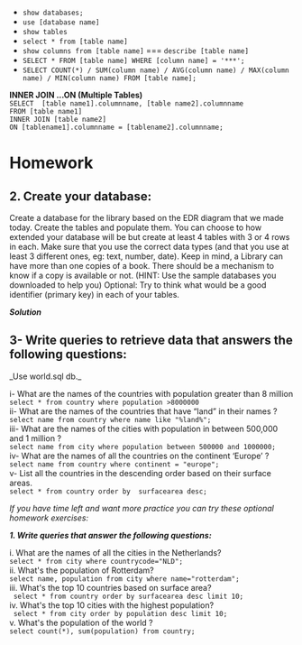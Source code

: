 - `show databases;`
- `use [database name]`
- `show tables`
- `select * from [table name]`
- `show columns from [table name]` === `describe [table name]`
- `SELECT * FROM [table name] WHERE [column name] = '***';`
- `SELECT COUNT(*) / SUM(column name) / AVG(column name) / MAX(column name) / MIN(column name) FROM [table name];`

**INNER JOIN ...ON (Multiple Tables)**  
`SELECT  [table name1].columnname, [table name2].columnname`<br> 
`FROM [table name1]`<br> 
`INNER JOIN [table name2]`<br> 
`ON [tablename1].columnname = [tablename2].columnname;`


   <h1>Homework</h1>  
   <h2>2. Create your database:</h2>  
Create a database for the library based on the EDR diagram that we made today. Create the tables and populate them. You can choose to how extended your database will be but create at least 4 tables with 3 or 4 rows in each. Make sure that you use the correct data types (and that you use at least 3 different ones, eg: text, number, date). Keep in mind, a Library can have more than one copies of a book. There should be a mechanism to know if a copy is available or not.  (HINT: Use the sample databases you downloaded to help you)  Optional: Try to think what would be a good identifier (primary key) in each of your tables.

**_Solution_**


   
 <h2>3- Write queries to retrieve data that answers the following questions:</h2>  
 _Use world.sql db._
  
i- What are the names of the countries with population greater than 8 million  
  `select * from country where population >8000000`  
ii- What are the names of the countries that have “land” in their names ?    
`select name from country where name like "%land%";`  
iii- What are the names of the cities with population in between 500,000 and 1 million ?   
`select name from city where population between 500000 and 1000000;`  
iv- What are the names of all the countries on the continent ‘Europe’ ?    
`select name from country where continent = "europe";`  
v- List all the countries in the descending order based on their surface areas.  
`select * from country order by  surfacearea desc;`    


_If you have time left and want more practice you can try these optional homework exercises:_  

**_1. Write queries that answer the following questions:_**  

i. What are the names of all the cities in the Netherlands?  
`select * from city where countrycode="NLD";`  
ii. What's the population of Rotterdam?  
`select name, population from city where name="rotterdam";`  
iii. What's the top 10 countries based on surface area?  
` select * from country order by surfacearea desc limit 10;`  
iv. What's the top 10 cities with the highest population?  
` select * from city order by population desc limit 10;`  
v. What's the population of the world ?  
`select count(*), sum(population) from country;`  
